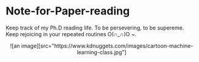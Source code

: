 # Note-for-Paper-reading
Keep track of my Ph.D reading life. To be 
persevering, to be supereme. Keep rejoicing in your repeated routines O(∩_∩)O ~.


 <div align="center">![an image][src="https://www.kdnuggets.com/images/cartoon-machine-learning-class.jpg"]</div>




